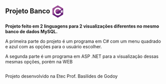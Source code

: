 ## Projeto Banco <img align="center" alt="Vini-Python" height="40" width="40" src="https://raw.githubusercontent.com/devicons/devicon/master/icons/csharp/csharp-original.svg"> 

<b>Projeto feito em 2 linguagens para 2 visualizações diferentes no mesmo banco de dados MySQL.</b>


A primeira parte do projeto é um programa em C# com um menu quadrado e azul com as opções para o usuário escolher.

A segunda parte é um programa em ASP .NET para a visualização dessas mesmas opções, porém na WEB

##

Projeto desenvolvido na Etec Prof. Basilides de Godoy
